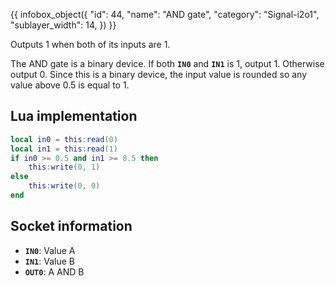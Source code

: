 {{ infobox_object({
	"id": 44,
	"name": "AND gate",
	"category": "Signal-i2o1",
	"sublayer_width": 14,
}) }}

Outputs 1 when both of its inputs are 1.

The AND gate is a binary device. If both **`IN0`** and **`IN1`** is 1, output 1. Otherwise output 0. Since this is a binary device, the input value is rounded so any value above 0.5 is equal to 1.

## Lua implementation
```lua
local in0 = this:read(0)
local in1 = this:read(1)
if in0 >= 0.5 and in1 >= 0.5 then
	this:write(0, 1)
else
	this:write(0, 0)
end
```

## Socket information
- **`IN0`**: Value A
- **`IN1`**: Value B
- **`OUT0`**: A AND B